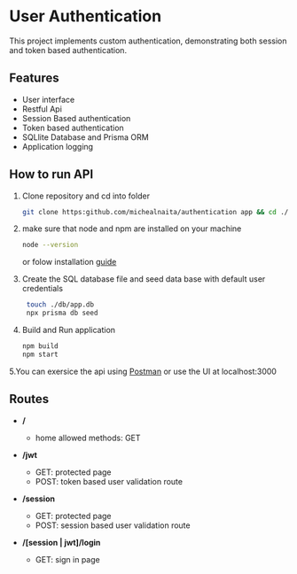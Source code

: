 # User Authentication

This project implements custom authentication, demonstrating both session and token based authentication.

## Features

- User interface
- Restful Api
- Session Based authentication
- Token based authentication
- SQLlite Database and Prisma ORM
- Application logging

## How to run API

1. Clone repository and cd into folder

   ```sh
   git clone https:github.com/michealnaita/authentication app && cd ./app
   ```

2. make sure that node and npm are installed on your machine

   ```sh
   node --version
   ```

   or folow installation [guide](https://nodejs.org/en/download/package-manager/)

3. Create the SQL database file and seed data base with default user credentials

   ```sh
    touch ./db/app.db
    npx prisma db seed
   ```

4. Build and Run application

   ```sh
   npm build
   npm start
   ```

5.You can exersice the api using [Postman](https://www.postman.com) or use the UI at localhost:3000

## Routes

- **/**

  - home allowed methods: GET

- **/jwt**

  - GET: protected page
  - POST: token based user validation route

- **/session**

  - GET: protected page
  - POST: session based user validation route

- **/[session | jwt]/login**
  - GET: sign in page
